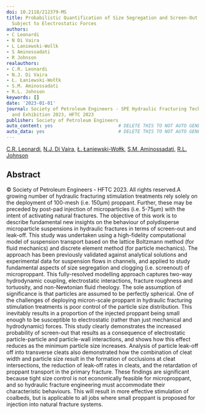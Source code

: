 ```yaml
---
doi: 10.2118/212379-MS
title: Probabilistic Quantification of Size Segregation and Screen-Out of Microparticles
  Subject to Electrostatic Forces
authors:
- C Leonardi
- N Di Vaira
- L Laniewski-Wollk
- S Aminossadati
- R Johnson
realauthors:
- C.R. Leonardi
- N.J. Di Vaira
- Ł. Łaniewski-Wołłk
- S.M. Aminossadati
- R.L. Johnson
keywords: []
date: '2023-01-01'
journal: Society of Petroleum Engineers - SPE Hydraulic Fracturing Technology Conference
  and Exhibition 2023, HFTC 2023
publisher: Society of Petroleum Engineers
auto_content: yes                        # DELETE THIS TO NOT AUTO GENERATE CONTENT
auto_data: yes                           # DELETE THIS TO NOT AUTO GENERATE METADATA
---
```

[C.R. Leonardi](https://www.scopus.com/authid/detail.uri?authorId=25646377900), [N.J. Di Vaira](https://www.scopus.com/authid/detail.uri?authorId=57215219080), [Ł. Łaniewski-Wołłk](https://www.scopus.com/authid/detail.uri?authorId=56719775800), [S.M. Aminossadati](https://www.scopus.com/authid/detail.uri?authorId=10739803900), [R.L. Johnson](https://www.scopus.com/authid/detail.uri?authorId=57125185600)

## Abstract
© Society of Petroleum Engineers - HFTC 2023. All rights reserved.A growing number of hydraulic fracturing stimulation treatments rely solely on the deployment of 100-mesh (i.e. 150μm) proppant. Further, these may be preceded by post-pad injection of microparticles (i.e. 5-75μm) with the intent of activating natural fractures. The objective of this work is to describe fundamental new insights on the behaviour of polydisperse microparticle suspensions in hydraulic fractures in terms of screen-out and leak-off. This study was undertaken using a high-fidelity computational model of suspension transport based on the lattice Boltzmann method (for fluid mechanics) and discrete element method (for particle mechanics). The approach has been previously validated against analytical solutions and experimental data for suspension flows in channels, and applied to study fundamental aspects of size segregation and clogging (i.e. screenout) of microproppant. This fully-resolved modelling approach captures two-way hydrodynamic coupling, electrostatic interactions, fracture roughness and tortuosity, and non-Newtonian fluid rheology. The sole assumption of significance is that particles are assumed to be perfectly spherical. One of the challenges of deploying micron-scale proppant in hydraulic fracturing stimulation treatments is poor control of the particle size distribution. This inevitably results in a proportion of the injected proppant being small enough to be susceptible to electrostatic (rather than just mechanical and hydrodynamic) forces. This study clearly demonstrates the increased probability of screen-out that results as a consequence of electrostatic particle-particle and particle-wall interactions, and shows how this effect reduces as the minimum particle size increases. Analysis of particle leak-off off into transverse cleats also demonstrated how the combination of cleat width and particle size result in the formation of occlusions at cleat intersections, the reduction of leak-off rates in cleats, and the retardation of proppant transport in the primary fracture. These findings are significant because tight size control is not economically feasible for microproppant, and so hydraulic fracture engineering must accommodate their characteristic behaviours. This will result in more effective stimulation of coalbeds, but is applicable to all jobs where small proppant is proposed for injection into natural fracture systems.

